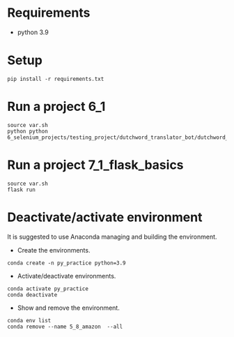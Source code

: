 # Requirements
- python 3.9

# Setup
```shell
pip install -r requirements.txt
```

# Run a project 6_1
```shell
source var.sh
python python 6_selenium_projects/testing_project/dutchword_translator_bot/dutchword_translator_bot.py
```
# Run a project 7_1_flask_basics
```shell
source var.sh
flask run
```


# Deactivate/activate environment
It is suggested to use Anaconda managing and building the environment.

- Create the environments.
```shell
conda create -n py_practice python=3.9
```

- Activate/deactivate environments.
```shell
conda activate py_practice
conda deactivate
```

- Show and remove the environment.
```shell
conda env list 
conda remove --name 5_8_amazon  --all
```

